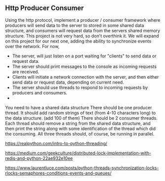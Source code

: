 ## Http Producer Consumer

Using the http protocol, implement a producer / consumer framework where producers will send data to the server to stored in some shared data structure, and consumers will request data from the servers shared memory structure. This project is not very hard, so don't overthink it. We will expand on this project for our next one, adding the ability to synchronize events over the network. For now,

-   The server, will just listen on a port waiting for "clients" to send data or request data.
-   The server should print messages to the console as incoming requests are received.
-   Clients will initiate a network connection with the server, and then either send data or request data, depending on current need.
-   The server should use threads to respond to incoming requests by producers and consumers.
-

You need to have a shared data structure
There should be one producer thread. It should add random strings of text (from 4-10 characters long) to the data structure. (add 100 of them)
There should be 2 consumer threads. Each thread should remove a string from the shared data structure, and then print the string along with some identification of the thread which did the consuming.
All three threads should, of course, be running in parallel.

https://realpython.com/intro-to-python-threading/

https://medium.com/geekculture/distributed-lock-implementation-with-redis-and-python-22ae932e10ee

https://www.laurentluce.com/posts/python-threads-synchronization-locks-rlocks-semaphores-conditions-events-and-queues/
